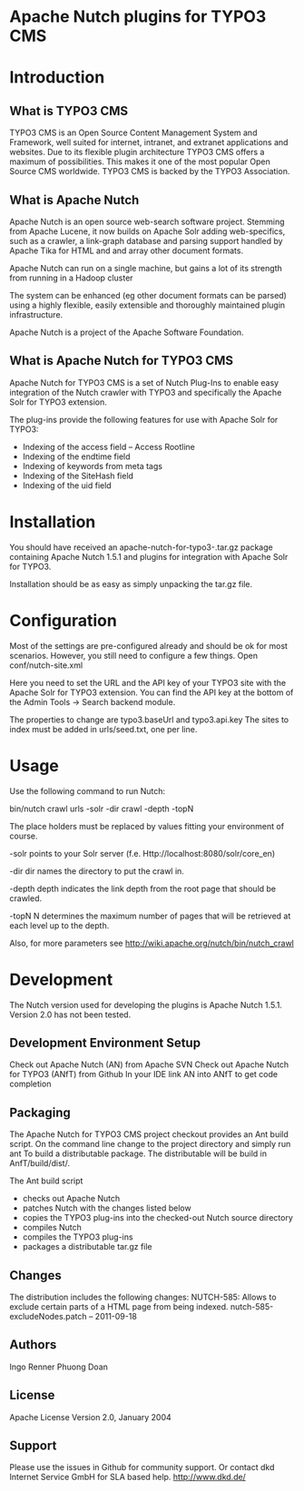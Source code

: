 Apache Nutch plugins for TYPO3 CMS
===============

# Introduction

## What is TYPO3 CMS

TYPO3 CMS is an Open Source Content Management System and Framework, well suited for internet, intranet, and extranet applications and websites. Due to its flexible plugin architecture TYPO3 CMS offers a maximum of possibilities. This makes it one of the most popular Open Source CMS worldwide.
TYPO3 CMS is backed by the TYPO3 Association.

## What is Apache Nutch

Apache Nutch is an open source web-search software project. Stemming from Apache Lucene, it now builds on Apache Solr adding web-specifics, such as a crawler, a link-graph database and parsing support handled by Apache Tika for HTML and and array other document formats.

Apache Nutch can run on a single machine, but gains a lot of its strength from running in a Hadoop cluster

The system can be enhanced (eg other document formats can be parsed) using a highly flexible, easily extensible and thoroughly maintained plugin infrastructure.

Apache Nutch is a project of the Apache Software Foundation.

## What is Apache Nutch for TYPO3 CMS

Apache Nutch for TYPO3 CMS is a set of Nutch Plug-Ins to enable easy integration of the Nutch crawler with TYPO3 and specifically the Apache Solr for TYPO3 extension.

The plug-ins provide the following features for use with Apache Solr for TYPO3:

- Indexing of the access field – Access Rootline
- Indexing of the endtime field
- Indexing of keywords from meta tags
- Indexing of the SiteHash field 
- Indexing of the uid field

# Installation

You should have received an apache-nutch-for-typo3-<version>.tar.gz package containing Apache Nutch 1.5.1 and plugins for integration with Apache Solr for TYPO3. 

Installation should be as easy as simply unpacking the tar.gz file.

# Configuration

Most of the settings are pre-configured already and should be ok for most scenarios. However, you still need to configure a few things. Open conf/nutch-site.xml

Here you need to set the URL and the API key of your TYPO3 site with the Apache Solr for TYPO3 extension. You can find the API key at the bottom of the Admin Tools → Search backend module.

The properties to change are typo3.baseUrl and typo3.api.key
The sites to index must be added in urls/seed.txt, one per line.

# Usage 

Use the following command to run Nutch:

bin/nutch crawl urls -solr <Solr URL> -dir crawl -depth <Indexing depth> -topN <Number of pages per level>

The place holders must be replaced by values fitting your environment of course.

-solr points to your Solr server (f.e. Http://localhost:8080/solr/core_en)

-dir dir names the directory to put the crawl in.

-depth depth indicates the link depth from the root page that should be crawled.

-topN N determines the maximum number of pages that will be retrieved at each level up to the depth.

Also, for more parameters see http://wiki.apache.org/nutch/bin/nutch_crawl 

# Development

The Nutch version used for developing the plugins is Apache Nutch 1.5.1. Version 2.0 has not been tested.

## Development Environment Setup

Check out Apache Nutch (AN) from Apache SVN
Check out Apache Nutch for TYPO3 (ANfT) from Github
In your IDE link AN into ANfT to get code completion

## Packaging

The Apache Nutch for TYPO3 CMS project checkout provides an Ant build script. On the command line change to the project directory and simply run ant To build a distributable package. The distributable will be build in AnfT/build/dist/.

The Ant build script 
- checks out Apache Nutch
- patches Nutch with the changes listed below
- copies the TYPO3 plug-ins into the checked-out Nutch source directory
- compiles Nutch
- compiles the TYPO3 plug-ins
- packages a distributable tar.gz file

## Changes

The distribution includes the following changes:
NUTCH-585: Allows to exclude certain parts of a HTML page from being indexed. 
nutch-585-excludeNodes.patch – 2011-09-18

## Authors

Ingo Renner 
Phuong Doan 

## License

Apache License Version 2.0, January 2004

## Support

Please use the issues in Github for community support. Or contact dkd Internet Service GmbH for SLA based help. http://www.dkd.de/
